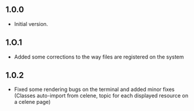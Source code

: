 ## 1.0.0

- Initial version.

## 1.O.1
- Added some corrections to the way files are registered on the system

## 1.0.2 
- Fixed some rendering bugs on the terminal and added minor fixes (Classes auto-import from celene, topic for each displayed resource on a celene page)
